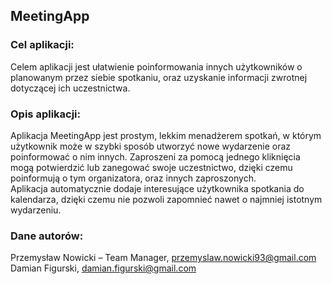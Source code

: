 ## MeetingApp

### Cel aplikacji:

Celem aplikacji jest ułatwienie poinformowania innych użytkowników o planowanym przez siebie spotkaniu, oraz uzyskanie informacji zwrotnej dotyczącej ich uczestnictwa.

### Opis aplikacji:

Aplikacja MeetingApp jest prostym, lekkim menadżerem spotkań, w którym użytkownik może w szybki sposób utworzyć nowe wydarzenie oraz poinformować o nim innych. Zaproszeni za pomocą jednego kliknięcia mogą potwierdzić lub zanegować swoje uczestnictwo, dzięki czemu poinformują o tym organizatora, oraz innych zaproszonych. <br>
Aplikacja automatycznie dodaje interesujące użytkownika spotkania do kalendarza, dzięki czemu nie pozwoli zapomnieć nawet o najmniej istotnym wydarzeniu.

### Dane autorów:

Przemysław Nowicki – Team Manager, przemyslaw.nowicki93@gmail.com <br>
Damian Figurski, damian.figurski@gmail.com 
